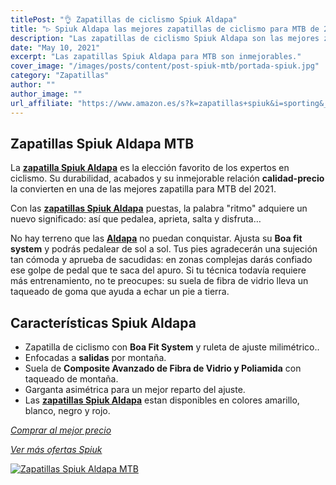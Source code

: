 ```yaml
---
titlePost: "👌 Zapatillas de ciclismo Spiuk Aldapa"
title: "▷ Spiuk Aldapa las mejores zapatillas de ciclismo para MTB de 2021"
description: "Las zapatillas de ciclismo Spiuk Aldapa son las mejores zapatillas para tu bicicleta de montaña. En este artículo encontrarás las mejores ofertas."
date: "May 10, 2021"
excerpt: "Las zapatillas Spiuk Aldapa para MTB son inmejorables."
cover_image: "/images/posts/content/post-spiuk-mtb/portada-spiuk.jpg"
category: "Zapatillas"
author: ""
author_image: ""
url_affiliate: "https://www.amazon.es/s?k=zapatillas+spiuk&i=sporting&__mk_es_ES=%C3%85M%C3%85%C5%BD%C3%95%C3%91&linkCode=ll2&tag=devser-21&linkId=4ba7ab864776b552a63c1d0cb8936c7f&language=es_ES&ref_=as_li_ss_tl"
---
```


## Zapatillas Spiuk Aldapa MTB

La [**zapatilla Spiuk Aldapa**](https://www.amazon.es/s?k=zapatillas+spiuk&i=sporting&__mk_es_ES=%C3%85M%C3%85%C5%BD%C3%95%C3%91&linkCode=ll2&tag=devser-21&linkId=4ba7ab864776b552a63c1d0cb8936c7f&language=es_ES&ref_=as_li_ss_tl) es la elección favorito de los expertos en ciclismo. Su durabilidad, acabados y su inmejorable relación **calidad-precio** la convierten en una de las mejores zapatilla para MTB del 2021.

Con las [**zapatillas Spiuk Aldapa**](https://www.amazon.es/s?k=zapatillas+spiuk&i=sporting&__mk_es_ES=%C3%85M%C3%85%C5%BD%C3%95%C3%91&linkCode=ll2&tag=devser-21&linkId=4ba7ab864776b552a63c1d0cb8936c7f&language=es_ES&ref_=as_li_ss_tl) puestas, la palabra "ritmo" adquiere un nuevo significado: así que pedalea, aprieta, salta y disfruta…

No hay terreno que las [**Aldapa**](https://www.amazon.es/s?k=zapatillas+spiuk&i=sporting&__mk_es_ES=%C3%85M%C3%85%C5%BD%C3%95%C3%91&linkCode=ll2&tag=devser-21&linkId=4ba7ab864776b552a63c1d0cb8936c7f&language=es_ES&ref_=as_li_ss_tl) no puedan conquistar. Ajusta su **Boa fit system** y podrás pedalear de sol a sol. Tus pies agradecerán una sujeción tan cómoda y aprueba de sacudidas: en zonas complejas darás confiado ese golpe de pedal que te saca del apuro. Si tu técnica todavía requiere más entrenamiento, no te preocupes: su suela de fibra de vidrio lleva un taqueado de goma que ayuda a echar un pie a tierra.

## Características Spiuk Aldapa

- Zapatilla de ciclismo con **Boa Fit System** y ruleta de ajuste milimétrico..
- Enfocadas a **salidas** por montaña.
- Suela de **Composite Avanzado de Fibra de Vidrio y Poliamida** con taqueado de montaña.
- Garganta asimétrica para un mejor reparto del ajuste.
- Las [**zapatillas Spiuk Aldapa**](https://www.amazon.es/s?k=zapatillas+spiuk&i=sporting&__mk_es_ES=%C3%85M%C3%85%C5%BD%C3%95%C3%91&linkCode=ll2&tag=devser-21&linkId=4ba7ab864776b552a63c1d0cb8936c7f&language=es_ES&ref_=as_li_ss_tl) estan disponibles en colores amarillo, blanco, negro y rojo.

_[Comprar al mejor precio](https://www.amazon.es/s?k=zapatillas+spiuk&i=sporting&__mk_es_ES=%C3%85M%C3%85%C5%BD%C3%95%C3%91&linkCode=ll2&tag=devser-21&linkId=4ba7ab864776b552a63c1d0cb8936c7f&language=es_ES&ref_=as_li_ss_tl)_

_[Ver más ofertas Spiuk](https://www.amazon.es/s?k=spiuk&i=sporting&__mk_es_ES=%C3%85M%C3%85%C5%BD%C3%95%C3%91&linkCode=ll2&tag=devser-21&linkId=455870b4adaa6a9ec40684bfd703f016&language=es_ES&ref_=as_li_ss_tl)_

[![Zapatillas Spiuk Aldapa MTB](/images/posts/content/post-spiuk-mtb/zapatillas-spiuk.jpg)](https://www.amazon.es/s?k=zapatillas+spiuk&i=sporting&__mk_es_ES=%C3%85M%C3%85%C5%BD%C3%95%C3%91&linkCode=ll2&tag=devser-21&linkId=4ba7ab864776b552a63c1d0cb8936c7f&language=es_ES&ref_=as_li_ss_tl "Zapatillas Spiuk Aldapa MTB")